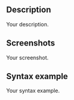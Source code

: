 ## Description

Your description.

## Screenshots

Your screenshot.

## Syntax example

Your syntax example.
